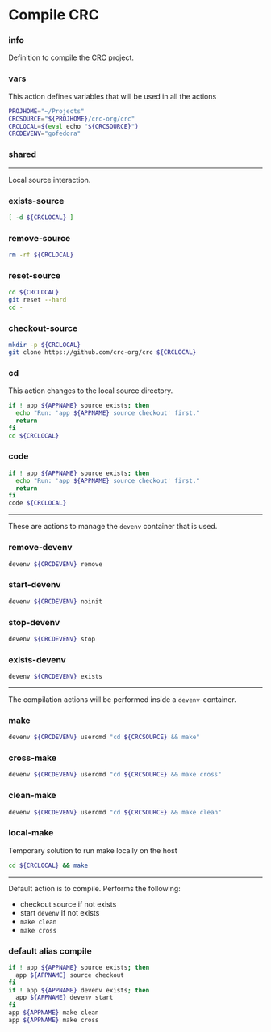 # Compile CRC


### info

Definition to compile the [CRC](https://github.com/crc-org/crc) project.


### vars
This action defines variables that will be used in all the actions

```sh
PROJHOME="~/Projects"
CRCSOURCE="${PROJHOME}/crc-org/crc"
CRCLOCAL=$(eval echo "${CRCSOURCE}")
CRCDEVENV="gofedora"
```

### shared

---

Local source interaction.

### exists-source
```sh
[ -d ${CRCLOCAL} ]
```

### remove-source
```sh
rm -rf ${CRCLOCAL}
```

### reset-source
```sh
cd ${CRCLOCAL}
git reset --hard
cd -
```

### checkout-source
```sh
mkdir -p ${CRCLOCAL}
git clone https://github.com/crc-org/crc ${CRCLOCAL}
```

### cd
This action changes to the local source directory.

```sh
if ! app ${APPNAME} source exists; then
  echo "Run: 'app ${APPNAME} source checkout' first."
  return
fi
cd ${CRCLOCAL}
```

### code
```sh
if ! app ${APPNAME} source exists; then
  echo "Run: 'app ${APPNAME} source checkout' first."
  return
fi
code ${CRCLOCAL}
```

---

These are actions to manage the `devenv` container that is used.

### remove-devenv
```sh
devenv ${CRCDEVENV} remove
```

### start-devenv
```sh
devenv ${CRCDEVENV} noinit
```

### stop-devenv
```sh
devenv ${CRCDEVENV} stop
```

### exists-devenv
```sh
devenv ${CRCDEVENV} exists
```

---

The compilation actions will be performed inside a `devenv`-container.

### make
```sh
devenv ${CRCDEVENV} usercmd "cd ${CRCSOURCE} && make"
```

### cross-make
```sh
devenv ${CRCDEVENV} usercmd "cd ${CRCSOURCE} && make cross"
```

### clean-make
```sh
devenv ${CRCDEVENV} usercmd "cd ${CRCSOURCE} && make clean"
```

### local-make
Temporary solution to run make locally on the host

```sh
cd ${CRCLOCAL} && make
```

---

Default action is to compile. Performs the following:

  - checkout source if not exists
  - start `devenv` if not exists
  - `make clean`
  - `make cross`

### default alias compile
```sh
if ! app ${APPNAME} source exists; then
  app ${APPNAME} source checkout
fi
if ! app ${APPNAME} devenv exists; then
  app ${APPNAME} devenv start
fi
app ${APPNAME} make clean
app ${APPNAME} make cross
```

